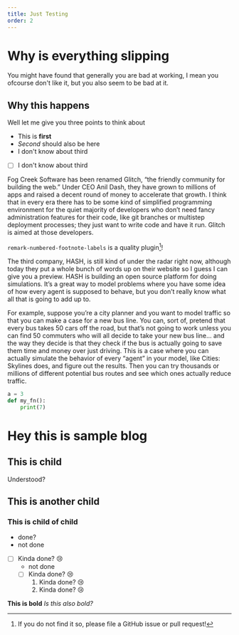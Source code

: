 ```yaml
---
title: Just Testing
order: 2
---
```

# Why is everything slipping
You might have found that generally you are bad at working, I mean
you ofcourse don't like it, but you also seem to be bad at it.
## Why this happens
Well let me give you three points to think about
- This is **first**
- _Second_ should also be here
- I don't know about third
- [ ] I don't know about third

Fog Creek Software has been renamed Glitch, “the friendly community for building the web.” Under CEO Anil Dash, they have grown to millions of apps and raised a decent round of money to accelerate that growth. I think that in every era there has to be some kind of simplified programming environment for the quiet majority of developers who don’t need fancy administration features for their code, like git branches or multistep deployment processes; they just want to write code and have it run. Glitch is aimed at those developers.

`remark-numbered-footnote-labels` is a quality plugin[^quality]!

[^quality]: If you do not find it so, please file a GitHub issue or pull request!

The third company, HASH, is still kind of under the radar right now, although today they put a whole bunch of words up on their website so I guess I can give you a preview. HASH is building an open source platform for doing simulations. It’s a great way to model problems where you have some idea of how every agent is supposed to behave, but you don’t really know what all that is going to add up to.

For example, suppose you’re a city planner and you want to model traffic so that you can make a case for a new bus line. You can, sort of, pretend that every bus takes 50 cars off the road, but that’s not going to work unless you can find 50 commuters who will all decide to take your new bus line… and the way they decide is that they check if the bus is actually going to save them time and money over just driving. This is a case where you can actually simulate the behavior of every “agent” in your model, like Cities: Skylines does, and figure out the results. Then you can try thousands or millions of different potential bus routes and see which ones actually reduce traffic. 


```python
a = 3
def my_fn():
    print(7)
```

# Hey this is sample blog
## This is child
Understood?
## This is another child
### This is child of child
- done?
- not done
- [ ] Kinda done? :cry:
  - not done
  - [ ] Kinda done? :cry:
    1. Kinda done? :cry:
    2. Kinda done? :cry:

**This is bold**
_Is this also bold?_
